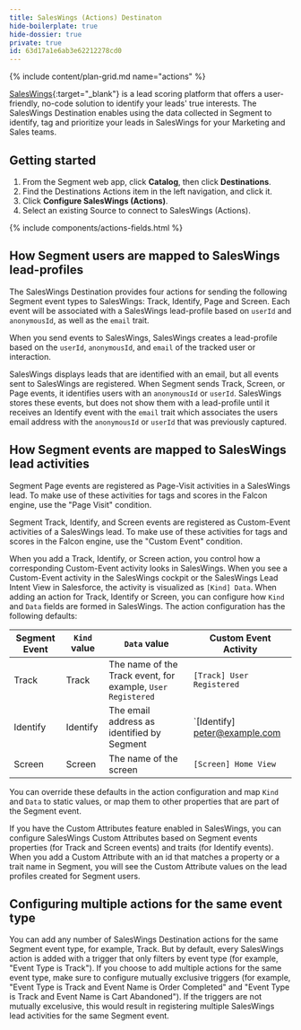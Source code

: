 ```yaml
---
title: SalesWings (Actions) Destinaton
hide-boilerplate: true
hide-dossier: true
private: true
id: 63d17a1e6ab3e62212278cd0
---
```


{% include content/plan-grid.md name="actions" %}

[SalesWings](https://www.saleswingsapp.com/){:target="_blank"} is a lead scoring platform that offers a user-friendly, no-code solution to identify your leads' true interests. The SalesWings Destination enables using the data collected in Segment to identify, tag and prioritize your leads in SalesWings for your Marketing and Sales teams.

## Getting started

1. From the Segment web app, click **Catalog**, then click **Destinations**.
2. Find the Destinations Actions item in the left navigation, and click it.
3. Click **Configure SalesWings (Actions)**.
4. Select an existing Source to connect to SalesWings (Actions).

{% include components/actions-fields.html %}

## How Segment users are mapped to SalesWings lead-profiles

The SalesWings Destination provides four actions for sending the following Segment event types to SalesWings: Track, Identify, Page and Screen. Each event will be associated with a SalesWings lead-profile based on `userId` and `anonymousId`, as well as the `email` trait.

When you send events to SalesWings, SalesWings creates a lead-profile based on the `userId`, `anonymousId`, and `email` of the tracked user or interaction.

SalesWings displays leads that are identified with an email, but all events sent to SalesWings are registered. When Segment sends Track, Screen, or Page events, it identifies users with an `anonymousId` or `userId`. SalesWings stores these events, but does not show them with a lead-profile until it receives an Identify event with the `email` trait which associates the users email address with the `anonymousId` or `userId` that was previously captured.


## How Segment events are mapped to SalesWings lead activities

Segment Page events are registered as Page-Visit activities in a SalesWings lead. To make use of these activities for tags and scores in the Falcon engine, use the "Page Visit" condition.

Segment Track, Identify, and Screen events are registered as Custom-Event activities of a SalesWings lead. To make use of these activities for tags and scores in the Falcon engine, use the "Custom Event" condition. 

When you add a Track, Identify, or Screen action, you control how a corresponding Custom-Event activity looks in SalesWings. When you see a Custom-Event activity in the SalesWings cockpit or the SalesWings Lead Intent View in Salesforce, the activity is visualized as `[Kind] Data`. When adding an action for Track, Identify or Screen, you can configure how `Kind` and `Data` fields are formed in SalesWings. The action configuration has the following defaults:


| Segment Event | `Kind` value | `Data` value                                                | Custom Event Activity         |
| ------------- | ------------ | ----------------------------------------------------------- | ----------------------------- |
| Track         | Track        | The name of the Track event, for example, `User Registered` | `[Track] User Registered`     |
| Identify      | Identify     | The email address as identified by Segment                  | `[Identify] peter@example.com |
| Screen        | Screen       | The name of the screen                                      | `[Screen] Home View`          |

You can override these defaults in the action configuration and map `Kind` and `Data` to static values, or map them to other properties that are part of the Segment event.


If you have the Custom Attributes feature enabled in SalesWings, you can configure SalesWings Custom Attributes based on Segment events properties (for Track and Screen events) and traits (for Identify events). When you add a Custom Attribute with an id that matches a property or a trait name in Segment, you will see the Custom Attribute values on the lead profiles created for Segment users.

## Configuring multiple actions for the same event type

You can add any number of SalesWings Destination actions for the same Segment event type, for example, Track. But by default, every SalesWings action is added with a trigger that only filters by event type (for example, "Event Type is Track"). If you choose to add multiple actions for the same event type, make sure to configure mutually exclusive triggers (for example, "Event Type is Track and Event Name is Order Completed" and "Event Type is Track and Event Name is Cart Abandoned"). If the triggers are not mutually excelusive, this would result in registering multiple SalesWings lead activities for the same Segment event.
